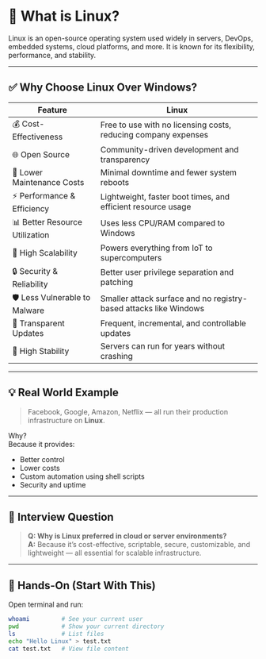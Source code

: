 # 📘 What is Linux?

Linux is an open-source operating system used widely in servers, DevOps, embedded systems, cloud platforms, and more. It is known for its flexibility, performance, and stability.

---

## ✅ Why Choose Linux Over Windows?

| Feature                         | Linux                                                                 |
|----------------------------------|------------------------------------------------------------------------|
| 💰 Cost-Effectiveness            | Free to use with no licensing costs, reducing company expenses        |
| 🌐 Open Source                   | Community-driven development and transparency                         |
| 🔧 Lower Maintenance Costs       | Minimal downtime and fewer system reboots                             |
| ⚡ Performance & Efficiency      | Lightweight, faster boot times, and efficient resource usage          |
| 📊 Better Resource Utilization   | Uses less CPU/RAM compared to Windows                                 |
| 🚀 High Scalability              | Powers everything from IoT to supercomputers                          |
| 🔒 Security & Reliability        | Better user privilege separation and patching                         |
| 🛡️ Less Vulnerable to Malware   | Smaller attack surface and no registry-based attacks like Windows     |
| 🔄 Transparent Updates           | Frequent, incremental, and controllable updates                       |
| 🧱 High Stability                | Servers can run for years without crashing                            |

---

## 💡 Real World Example

> Facebook, Google, Amazon, Netflix — all run their production infrastructure on **Linux**.

Why?  
Because it provides:

- Better control
- Lower costs
- Custom automation using shell scripts
- Security and uptime

---

## 💬 Interview Question

> **Q: Why is Linux preferred in cloud or server environments?**  
> **A:** Because it’s cost-effective, scriptable, secure, customizable, and lightweight — all essential for scalable infrastructure.

---

## 🧪 Hands-On (Start With This)

Open terminal and run:

```bash
whoami         # See your current user
pwd            # Show your current directory
ls             # List files
echo "Hello Linux" > test.txt
cat test.txt   # View file content

